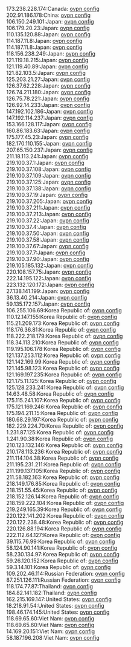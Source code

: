 173.238.228.174:Canada: [ovpn config](vpn/173_238_228_174.ovpn)  
202.91.186.178:China: [ovpn config](vpn/202_91_186_178.ovpn)  
106.150.249.101:Japan: [ovpn config](vpn/106_150_249_101.ovpn)  
106.179.20.23:Japan: [ovpn config](vpn/106_179_20_23.ovpn)  
110.135.120.88:Japan: [ovpn config](vpn/110_135_120_88.ovpn)  
114.187.11.8:Japan: [ovpn config](vpn/114_187_11_8.ovpn)  
114.187.11.8:Japan: [ovpn config](vpn/114_187_11_8.ovpn)  
118.156.238.249:Japan: [ovpn config](vpn/118_156_238_249.ovpn)  
121.119.18.215:Japan: [ovpn config](vpn/121_119_18_215.ovpn)  
121.119.40.89:Japan: [ovpn config](vpn/121_119_40_89.ovpn)  
121.82.103.5:Japan: [ovpn config](vpn/121_82_103_5.ovpn)  
125.203.21.27:Japan: [ovpn config](vpn/125_203_21_27.ovpn)  
126.37.62.228:Japan: [ovpn config](vpn/126_37_62_228.ovpn)  
126.74.211.180:Japan: [ovpn config](vpn/126_74_211_180.ovpn)  
126.75.78.221:Japan: [ovpn config](vpn/126_75_78_221.ovpn)  
126.92.14.233:Japan: [ovpn config](vpn/126_92_14_233.ovpn)  
147.192.102.186:Japan: [ovpn config](vpn/147_192_102_186.ovpn)  
147.192.114.237:Japan: [ovpn config](vpn/147_192_114_237.ovpn)  
153.166.128.117:Japan: [ovpn config](vpn/153_166_128_117.ovpn)  
160.86.183.63:Japan: [ovpn config](vpn/160_86_183_63.ovpn)  
175.177.45.23:Japan: [ovpn config](vpn/175_177_45_23.ovpn)  
182.170.110.155:Japan: [ovpn config](vpn/182_170_110_155.ovpn)  
207.65.150.237:Japan: [ovpn config](vpn/207_65_150_237.ovpn)  
211.18.113.241:Japan: [ovpn config](vpn/211_18_113_241.ovpn)  
219.100.37.1:Japan: [ovpn config](vpn/219_100_37_1.ovpn)  
219.100.37.108:Japan: [ovpn config](vpn/219_100_37_108.ovpn)  
219.100.37.109:Japan: [ovpn config](vpn/219_100_37_109.ovpn)  
219.100.37.125:Japan: [ovpn config](vpn/219_100_37_125.ovpn)  
219.100.37.138:Japan: [ovpn config](vpn/219_100_37_138.ovpn)  
219.100.37.19:Japan: [ovpn config](vpn/219_100_37_19.ovpn)  
219.100.37.205:Japan: [ovpn config](vpn/219_100_37_205.ovpn)  
219.100.37.211:Japan: [ovpn config](vpn/219_100_37_211.ovpn)  
219.100.37.213:Japan: [ovpn config](vpn/219_100_37_213.ovpn)  
219.100.37.22:Japan: [ovpn config](vpn/219_100_37_22.ovpn)  
219.100.37.4:Japan: [ovpn config](vpn/219_100_37_4.ovpn)  
219.100.37.50:Japan: [ovpn config](vpn/219_100_37_50.ovpn)  
219.100.37.58:Japan: [ovpn config](vpn/219_100_37_58.ovpn)  
219.100.37.67:Japan: [ovpn config](vpn/219_100_37_67.ovpn)  
219.100.37.7:Japan: [ovpn config](vpn/219_100_37_7.ovpn)  
219.100.37.90:Japan: [ovpn config](vpn/219_100_37_90.ovpn)  
219.105.185.132:Japan: [ovpn config](vpn/219_105_185_132.ovpn)  
220.108.157.75:Japan: [ovpn config](vpn/220_108_157_75.ovpn)  
222.14.195.122:Japan: [ovpn config](vpn/222_14_195_122.ovpn)  
223.132.120.172:Japan: [ovpn config](vpn/223_132_120_172.ovpn)  
27.138.141.199:Japan: [ovpn config](vpn/27_138_141_199.ovpn)  
36.13.40.214:Japan: [ovpn config](vpn/36_13_40_214.ovpn)  
59.135.172.157:Japan: [ovpn config](vpn/59_135_172_157.ovpn)  
106.255.106.69:Korea Republic of: [ovpn config](vpn/106_255_106_69.ovpn)  
110.12.147.155:Korea Republic of: [ovpn config](vpn/110_12_147_155.ovpn)  
115.21.209.173:Korea Republic of: [ovpn config](vpn/115_21_209_173.ovpn)  
118.176.36.81:Korea Republic of: [ovpn config](vpn/118_176_36_81.ovpn)  
118.222.218.179:Korea Republic of: [ovpn config](vpn/118_222_218_179.ovpn)  
118.34.113.210:Korea Republic of: [ovpn config](vpn/118_34_113_210.ovpn)  
119.195.106.178:Korea Republic of: [ovpn config](vpn/119_195_106_178.ovpn)  
121.137.253.112:Korea Republic of: [ovpn config](vpn/121_137_253_112.ovpn)  
121.142.169.99:Korea Republic of: [ovpn config](vpn/121_142_169_99.ovpn)  
121.145.98.123:Korea Republic of: [ovpn config](vpn/121_145_98_123.ovpn)  
121.169.197.235:Korea Republic of: [ovpn config](vpn/121_169_197_235.ovpn)  
121.175.11.125:Korea Republic of: [ovpn config](vpn/121_175_11_125.ovpn)  
125.128.233.241:Korea Republic of: [ovpn config](vpn/125_128_233_241.ovpn)  
14.63.48.58:Korea Republic of: [ovpn config](vpn/14_63_48_58.ovpn)  
175.115.241.107:Korea Republic of: [ovpn config](vpn/175_115_241_107.ovpn)  
175.121.169.246:Korea Republic of: [ovpn config](vpn/175_121_169_246.ovpn)  
175.194.211.15:Korea Republic of: [ovpn config](vpn/175_194_211_15.ovpn)  
180.68.29.197:Korea Republic of: [ovpn config](vpn/180_68_29_197.ovpn)  
182.229.224.70:Korea Republic of: [ovpn config](vpn/182_229_224_70.ovpn)  
1.231.87.125:Korea Republic of: [ovpn config](vpn/1_231_87_125.ovpn)  
1.241.90.38:Korea Republic of: [ovpn config](vpn/1_241_90_38.ovpn)  
210.123.132.146:Korea Republic of: [ovpn config](vpn/210_123_132_146.ovpn)  
210.178.113.236:Korea Republic of: [ovpn config](vpn/210_178_113_236.ovpn)  
211.114.104.38:Korea Republic of: [ovpn config](vpn/211_114_104_38.ovpn)  
211.195.231.211:Korea Republic of: [ovpn config](vpn/211_195_231_211.ovpn)  
211.199.137.105:Korea Republic of: [ovpn config](vpn/211_199_137_105.ovpn)  
211.58.182.163:Korea Republic of: [ovpn config](vpn/211_58_182_163.ovpn)  
218.149.176.85:Korea Republic of: [ovpn config](vpn/218_149_176_85.ovpn)  
218.151.55.45:Korea Republic of: [ovpn config](vpn/218_151_55_45.ovpn)  
218.152.126.14:Korea Republic of: [ovpn config](vpn/218_152_126_14.ovpn)  
218.159.222.104:Korea Republic of: [ovpn config](vpn/218_159_222_104.ovpn)  
219.249.165.39:Korea Republic of: [ovpn config](vpn/219_249_165_39.ovpn)  
220.122.141.202:Korea Republic of: [ovpn config](vpn/220_122_141_202.ovpn)  
220.122.238.48:Korea Republic of: [ovpn config](vpn/220_122_238_48.ovpn)  
220.126.88.194:Korea Republic of: [ovpn config](vpn/220_126_88_194.ovpn)  
222.112.64.127:Korea Republic of: [ovpn config](vpn/222_112_64_127.ovpn)  
39.115.76.99:Korea Republic of: [ovpn config](vpn/39_115_76_99.ovpn)  
58.124.90.141:Korea Republic of: [ovpn config](vpn/58_124_90_141.ovpn)  
58.230.134.97:Korea Republic of: [ovpn config](vpn/58_230_134_97.ovpn)  
59.26.120.152:Korea Republic of: [ovpn config](vpn/59_26_120_152.ovpn)  
59.3.14.101:Korea Republic of: [ovpn config](vpn/59_3_14_101.ovpn)  
109.202.46.114:Russian Federation: [ovpn config](vpn/109_202_46_114.ovpn)  
87.251.126.111:Russian Federation: [ovpn config](vpn/87_251_126_111.ovpn)  
118.174.77.87:Thailand: [ovpn config](vpn/118_174_77_87.ovpn)  
184.82.141.182:Thailand: [ovpn config](vpn/184_82_141_182.ovpn)  
162.215.169.147:United States: [ovpn config](vpn/162_215_169_147.ovpn)  
18.218.91.54:United States: [ovpn config](vpn/18_218_91_54.ovpn)  
198.46.174.145:United States: [ovpn config](vpn/198_46_174_145.ovpn)  
118.69.65.60:Viet Nam: [ovpn config](vpn/118_69_65_60.ovpn)  
118.69.65.60:Viet Nam: [ovpn config](vpn/118_69_65_60.ovpn)  
14.169.20.151:Viet Nam: [ovpn config](vpn/14_169_20_151.ovpn)  
58.187.196.208:Viet Nam: [ovpn config](vpn/58_187_196_208.ovpn)  
